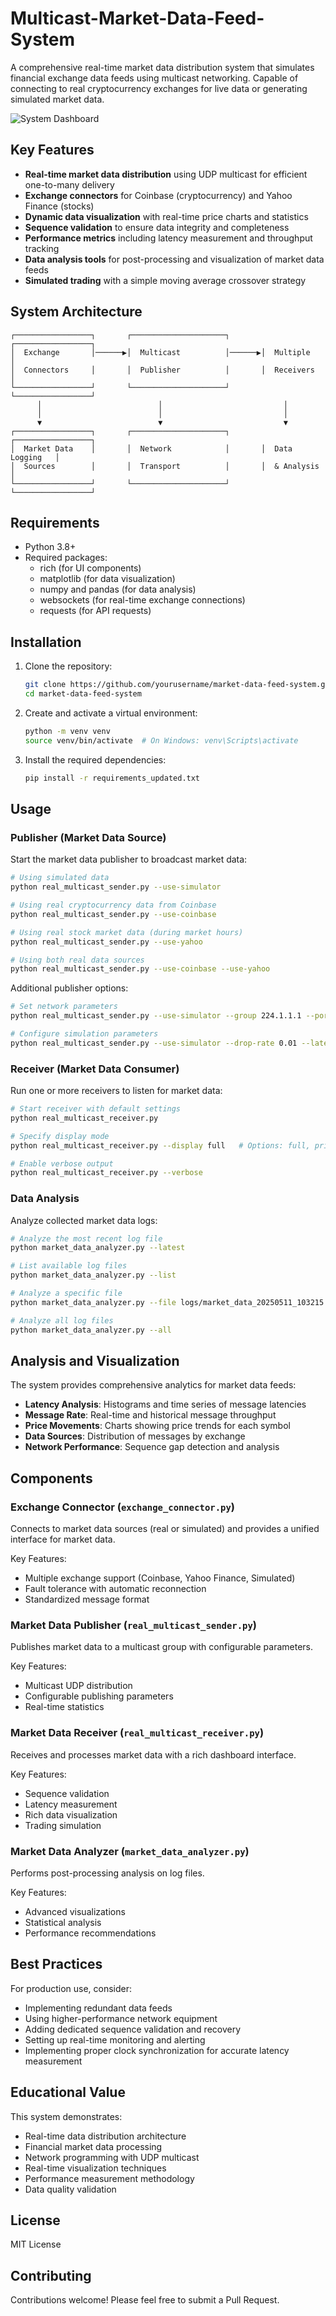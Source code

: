 # Multicast-Market-Data-Feed-System

A comprehensive real-time market data distribution system that simulates financial exchange data feeds using multicast networking. Capable of connecting to real cryptocurrency exchanges for live data or generating simulated market data.


![System Dashboard](https://github.com/sha393/Multicast-Market-Data-Feed-System/raw/main/terminal_Screenshot.png)

## Key Features

- **Real-time market data distribution** using UDP multicast for efficient one-to-many delivery
- **Exchange connectors** for Coinbase (cryptocurrency) and Yahoo Finance (stocks)
- **Dynamic data visualization** with real-time price charts and statistics
- **Sequence validation** to ensure data integrity and completeness
- **Performance metrics** including latency measurement and throughput tracking
- **Data analysis tools** for post-processing and visualization of market data feeds
- **Simulated trading** with a simple moving average crossover strategy

## System Architecture

```
┌─────────────────┐       ┌─────────────────────┐       ┌─────────────────┐
│  Exchange       │──────▶│  Multicast          │──────▶│  Multiple       │
│  Connectors     │       │  Publisher          │       │  Receivers      │
└─────────────────┘       └─────────────────────┘       └─────────────────┘
      │                          │                           │
      │                          │                           │
      ▼                          ▼                           ▼
┌─────────────────┐       ┌─────────────────────┐       ┌─────────────────┐
│  Market Data    │       │  Network            │       │  Data Logging   │
│  Sources        │       │  Transport          │       │  & Analysis     │
└─────────────────┘       └─────────────────────┘       └─────────────────┘
```

## Requirements

- Python 3.8+
- Required packages:
  - rich (for UI components)
  - matplotlib (for data visualization)
  - numpy and pandas (for data analysis)
  - websockets (for real-time exchange connections)
  - requests (for API requests)

## Installation

1. Clone the repository:
   ```bash
   git clone https://github.com/yourusername/market-data-feed-system.git
   cd market-data-feed-system
   ```

2. Create and activate a virtual environment:
   ```bash
   python -m venv venv
   source venv/bin/activate  # On Windows: venv\Scripts\activate
   ```

3. Install the required dependencies:
   ```bash
   pip install -r requirements_updated.txt
   ```

## Usage

### Publisher (Market Data Source)

Start the market data publisher to broadcast market data:

```bash
# Using simulated data
python real_multicast_sender.py --use-simulator

# Using real cryptocurrency data from Coinbase
python real_multicast_sender.py --use-coinbase

# Using real stock market data (during market hours)
python real_multicast_sender.py --use-yahoo

# Using both real data sources
python real_multicast_sender.py --use-coinbase --use-yahoo
```

Additional publisher options:
```bash
# Set network parameters
python real_multicast_sender.py --use-simulator --group 224.1.1.1 --port 5007 --ttl 1

# Configure simulation parameters
python real_multicast_sender.py --use-simulator --drop-rate 0.01 --latency-min 0.1 --latency-max 2.0
```

### Receiver (Market Data Consumer)

Run one or more receivers to listen for market data:

```bash
# Start receiver with default settings
python real_multicast_receiver.py

# Specify display mode
python real_multicast_receiver.py --display full   # Options: full, prices, stats, portfolio

# Enable verbose output
python real_multicast_receiver.py --verbose
```

### Data Analysis

Analyze collected market data logs:

```bash
# Analyze the most recent log file
python market_data_analyzer.py --latest

# List available log files
python market_data_analyzer.py --list

# Analyze a specific file
python market_data_analyzer.py --file logs/market_data_20250511_103215.csv

# Analyze all log files
python market_data_analyzer.py --all
```

## Analysis and Visualization

The system provides comprehensive analytics for market data feeds:

- **Latency Analysis**: Histograms and time series of message latencies
- **Message Rate**: Real-time and historical message throughput
- **Price Movements**: Charts showing price trends for each symbol
- **Data Sources**: Distribution of messages by exchange
- **Network Performance**: Sequence gap detection and analysis

## Components

### Exchange Connector (`exchange_connector.py`)
Connects to market data sources (real or simulated) and provides a unified interface for market data.

Key Features:
- Multiple exchange support (Coinbase, Yahoo Finance, Simulated)
- Fault tolerance with automatic reconnection
- Standardized message format

### Market Data Publisher (`real_multicast_sender.py`)
Publishes market data to a multicast group with configurable parameters.

Key Features:
- Multicast UDP distribution
- Configurable publishing parameters
- Real-time statistics

### Market Data Receiver (`real_multicast_receiver.py`)
Receives and processes market data with a rich dashboard interface.

Key Features:
- Sequence validation
- Latency measurement
- Rich data visualization
- Trading simulation

### Market Data Analyzer (`market_data_analyzer.py`)
Performs post-processing analysis on log files.

Key Features:
- Advanced visualizations
- Statistical analysis
- Performance recommendations

## Best Practices

For production use, consider:

- Implementing redundant data feeds
- Using higher-performance network equipment
- Adding dedicated sequence validation and recovery
- Setting up real-time monitoring and alerting
- Implementing proper clock synchronization for accurate latency measurement

## Educational Value

This system demonstrates:
- Real-time data distribution architecture
- Financial market data processing
- Network programming with UDP multicast
- Real-time visualization techniques
- Performance measurement methodology
- Data quality validation

## License

MIT License

## Contributing

Contributions welcome! Please feel free to submit a Pull Request.
